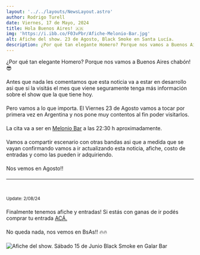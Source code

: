 ```yaml
---
layout: '../../layouts/NewsLayout.astro'
author: Rodrigo Turell
date: Viernes, 17 de Mayo, 2024
title: Hola Buenos Aires! 🇦🇷
img: 'https://i.ibb.co/F03vPbr/Afiche-Melonio-Bar.jpg'
alt: Afiche del show. 23 de Agosto, Black Smoke en Santa Lucía. 
description: ¿Por qué tan elegante Homero? Porque nos vamos a Buenos Aires chabón! Antes que nada les comentamos que esta noticia...
---
```


¿Por qué tan elegante Homero?
Porque nos vamos a Buenos Aires chabón! 😎

Antes que nada les comentamos que esta noticia va a estar en desarrollo asi que si la visitás el mes que viene seguramente tenga más información sobre el show que la que tiene hoy. 

Pero vamos a lo que importa. El Viernes 23 de Agosto vamos a tocar por primera vez en Argentina y nos pone muy contentos al fin poder visitarlos.

La cita va a ser en <a href="https://www.instagram.com/meloniobar/" target="_blank">Melonio Bar</a> a las 22:30 h aproximadamente. 

Vamos a compartir escenario con otras bandas asi que a medida que se vayan confirmando vamos a ir actualizando esta noticia, afiche, costo de entradas y como las pueden ir adquiriendo. 

Nos vemos en Agosto!!

--- 
<br>

<small>Update: 2/08/24</small>

Finalmente tenemos afiche y entradas! Si estás con ganas de ir podés comprar tu entrada <a href="https://centralticket.net/event/3066?prefer=155209" target="_blank">ACÁ.</a>

No queda nada, nos vemos en BsAs!!  🔥🔥 


![Afiche del show. Sábado 15 de Junio Black Smoke en Galar Bar](https://i.ibb.co/F03vPbr/Afiche-Melonio-Bar.jpg)





<style>

    .object-top {
     object-position: center;
    }

    p {
     margin-bottom: 20px;
    }

    span, a  {
        color: var(--color-link);
    }

</style>

